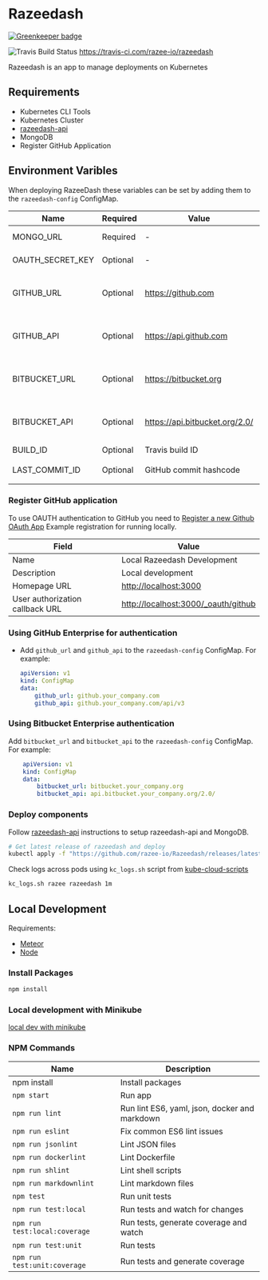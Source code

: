 # Razeedash

[![Greenkeeper badge](https://badges.greenkeeper.io/razee-io/Razeedash.svg)](https://greenkeeper.io/)

![Travis Build Status](https://api.travis-ci.com/razee-io/Razeedash.svg?branch=master)
<https://travis-ci.com/razee-io/razeedash>

Razeedash is an app to manage deployments on Kubernetes

## Requirements

- Kubernetes CLI Tools
- Kubernetes Cluster
- [razeedash-api](https://github.com/razee-io/razeedash-api)
- MongoDB
- Register GitHub Application

## Environment Varibles

When deploying RazeeDash these variables can be set by adding them to the `razeedash-config` ConfigMap.

| Name             | Required | Value                    | Description |
| ----             | -------- | -----                    | ----------- |
| MONGO_URL        | Required | -                        | URL to your mongo instance |
| OAUTH_SECRET_KEY | Optional | -                        | GitHub OAuth Secret Key |
| GITHUB_URL       | Optional | <https://github.com>     | Required when using GitHub Enterprise authentication |
| GITHUB_API       | Optional | <https://api.github.com> | Required when using GitHub Enterprise authentication |
| BITBUCKET_URL    | Optional | <https://bitbucket.org>     | Required when using Bitbucket Enterprise authentication |
| BITBUCKET_API    | Optional | <https://api.bitbucket.org/2.0/> | Required when using Bitbucket Enterprise authentication |
| BUILD_ID         | Optional | Travis build ID          | Travis Build ID |
| LAST_COMMIT_ID   | Optional | GitHub commit hashcode   | `git log --pretty=format:'%h' -n 1` |

### Register GitHub application

To use OAUTH authentication to GitHub you need to [Register a new Github OAuth App](https://github.com/settings/applications/new)
Example registration for running locally.

| Field | Value |
| ----- | ----- |
| Name | Local Razeedash Development |
| Description | Local development |
| Homepage URL | <http://localhost:3000> |
| User authorization callback URL | <http://localhost:3000/_oauth/github> |

### Using GitHub Enterprise for authentication

- Add `github_url` and `github_api` to the `razeedash-config` ConfigMap.  For example:

    ```yaml
    apiVersion: v1
    kind: ConfigMap
    data:
        github_url: github.your_company.com
        github_api: github.your_company.com/api/v3
    ```

### Using Bitbucket Enterprise authentication

Add `bitbucket_url` and `bitbucket_api` to the `razeedash-config` ConfigMap. For example:

```yaml
    apiVersion: v1
    kind: ConfigMap
    data:
        bitbucket_url: bitbucket.your_company.org
        bitbucket_api: api.bitbucket.your_company.org/2.0/
```

### Deploy components

Follow [razeedash-api](https://github.com/razee-io/razeedash-api) instructions
to setup razeedash-api and MongoDB.

```bash
# Get latest release of razeedash and deploy
kubectl apply -f "https://github.com/razee-io/Razeedash/releases/latest/download/resource.yaml"
```

Check logs across pods using `kc_logs.sh` script from
[kube-cloud-scripts](https://github.com/razee-io/kube-cloud-scripts)

```bash
kc_logs.sh razee razeedash 1m
```

## Local Development

Requirements:

- [Meteor](https://www.meteor.com/install)
- [Node](https://nodejs.org/en/)

### Install Packages

```bash
npm install
```

### Local development with Minikube

[local dev with minikube](https://github.com/razee-io/Razeedash/blob/master/MINIKUBE.md)

### NPM Commands

| Name                          | Description |
| ----                          | ----------- |
| npm install                   | Install packages |
| `npm start`                   | Run app |
| `npm run lint`                | Run lint ES6, yaml, json, docker and markdown|
| `npm run eslint`              | Fix common ES6 lint issues |
| `npm run jsonlint`            | Lint JSON files |
| `npm run dockerlint`          | Lint Dockerfile |
| `npm run shlint`              | Lint shell scripts |
| `npm run markdownlint`        | Lint markdown files |
| `npm test`                    | Run unit tests |
| `npm run test:local`          | Run tests and watch for changes |
| `npm run test:local:coverage` | Run tests, generate coverage and watch |
| `npm run test:unit`           | Run tests |
| `npm run test:unit:coverage`  | Run tests and generate coverage |
